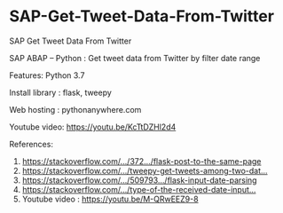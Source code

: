 # SAP-Get-Tweet-Data-From-Twitter
SAP Get Tweet Data From Twitter

SAP ABAP – Python : Get tweet data from Twitter 
by filter date range

Features:
Python 3.7

Install library : flask, tweepy

Web hosting : pythonanywhere.com

Youtube video:
https://youtu.be/KcTtDZHl2d4

References:
1. https://stackoverflow.com/…/372…/flask-post-to-the-same-page
2. https://stackoverflow.com/…/tweepy-get-tweets-among-two-dat…
3. https://stackoverflow.com/…/509793…/flask-input-date-parsing
4. https://stackoverflow.com/…/type-of-the-received-date-input…
5. Youtube video : https://youtu.be/M-QRwEEZ9-8
